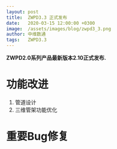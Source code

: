 ```yaml
---
layout: post
title:  ZWPD3.3 正式发布
date:   2020-03-15 12:00:00 +0300
image:  /assets/images/blog/zwpd3_3.png
author: 中维数通
tags:   ZWPD3.3
---
```


**ZWPD2.0系列产品最新版本2.10正式发布.**

# 功能改进
1. 管道设计
2. 三维管架功能优化

# 重要Bug修复

